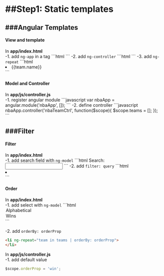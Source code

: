 ##Step1: Static templates
====
###Angular Templates<br />
---
<h4>View and template</h4>
In <b>app/index.html</b><br />
-1. add <code>ng-app</code> in a tag
```html
<html ng-app="nbaApp">
```
-2. add <code>ng-controller</code>
```html
<body ng-controller="nbaTeamCtrl">
```
-3. add <code>ng-repeat</code>
```html
<li ng-repeat="team in teams">
	{{team.name}}
</li>
```
<h4>Model and Controller</h4>
In <b>app/js/controller.js</b><br />
-1. register angular module
```javascript
var nbaApp = angular.module('nbaApp', []);
```
-2. define controller
```javascript
nbaApp.controller('nbaTeamCtrl', function($scope){
	$scope.teams = [];
});
```

###Filter<br />
---
<h4>Filter</h4>
In <b>app/index.html</b><br />
-1. add search field with <code>ng-model</code>
```html
Search: <input ng-model="query">
```
-2. add <code>filter: query</code>
```html
<li ng-repeat="team in teams | filter: query">
	
</li>
```
<h4>Order</h4>
In <b>app/index.html</b><br />
-1. add select with <code>ng-model</code>
```html
<seclect ng-model="orderProp">
  <option value="name">Alphabetical</option>
  <option value="win">Wins</option>
</seclect>
```

-2. add <code>orderBy: orderProp</code>
```html
<li ng-repeat="team in teams | orderBy: orderProp">
</li>
```

In <b>app/js/controller.js</b><br />
-1. add default value
```javascript
$scope.orderProp = 'win';
```
